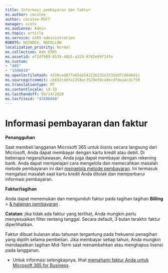 ```yaml
---
title: Informasi pembayaran dan faktur
ms.author: cmcatee
author: cmcatee-MSFT
manager: scotv
ms.audience: Admin
ms.topic: article
ms.service: o365-administration
ROBOTS: NOINDEX, NOFOLLOW
localization_priority: Normal
ms.collection: Adm_O365
ms.assetid: ef2df989-8539-48b5-a324-97d2e09f14fe
ms.custom:
- "485"
- "1500018"
ms.openlocfilehash: 4328ced877e65de542226232e3335dd7c8046d1c
ms.sourcegitcommit: c6692ce0fa1358ec3529e59ca0ecdfdea4cdc759
ms.translationtype: MT
ms.contentlocale: id-ID
ms.lasthandoff: 09/14/2020
ms.locfileid: "47696048"
---
```

# <a name="invoice-and-payment-information"></a>Informasi pembayaran dan faktur

**Penangguhan**

Saat membeli langganan Microsoft 365 untuk bisnis secara langsung dari Microsoft, Anda dapat membayar dengan kartu kredit atau debit.  Di beberapa negara/kawasan, Anda juga dapat membayar dengan rekening bank.  Anda dapat mempelajari cara mengelola dan memecahkan masalah metode pembayaran ini dari [mengelola metode pembayaran](https://docs.microsoft.com/microsoft-365/commerce/billing-and-payments/manage-payment-methods). Ini termasuk mengatasi masalah saat kartu kredit Anda ditolak dan memperbarui informasi pembayaran.

**Faktur/tagihan**

Anda dapat menemukan dan mengunduh faktur pada tagihan tagihan **Billing**  >  [& halaman pembayaran](https://go.microsoft.com/fwlink/p/?linkid=848039) .  

**Catatan**: jika tidak ada faktur yang terlihat, Anda mungkin perlu menyesuaikan filter rentang tanggal.  Secara default, 3 bulan terakhir faktur diperlihatkan.

Faktur dibuat bulanan atau tahunan tergantung pada frekuensi penagihan yang dipilih selama pembelian.  Jika membayar setiap tahun, Anda mungkin mendapatkan tagihan Mid-Term saat menambahkan atau menghapus lisensi pada langganan.

- Untuk informasi selengkapnya, lihat [memahami faktur Anda untuk Microsoft 365 for Business](https://docs.microsoft.com/microsoft-365/commerce/billing-and-payments/understand-your-invoice2).